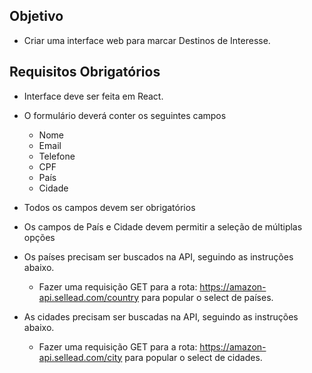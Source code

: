 ## Objetivo
* Criar uma interface web para marcar Destinos de Interesse.

## Requisitos Obrigatórios

* Interface deve ser feita em React.
* O formulário deverá conter os seguintes campos
  * Nome
  * Email
  * Telefone
  * CPF
  * País
  * Cidade
  
* Todos os campos devem ser obrigatórios
* Os campos de País e Cidade devem permitir a seleção de múltiplas opções
* Os países precisam ser buscados na API, seguindo as instruções abaixo.
    * Fazer uma requisição GET para a rota: https://amazon-api.sellead.com/country para popular o select de países.
* As cidades precisam ser buscadas na API, seguindo as instruções abaixo.
  * Fazer uma requisição GET para a rota: https://amazon-api.sellead.com/city para popular o select de cidades.
